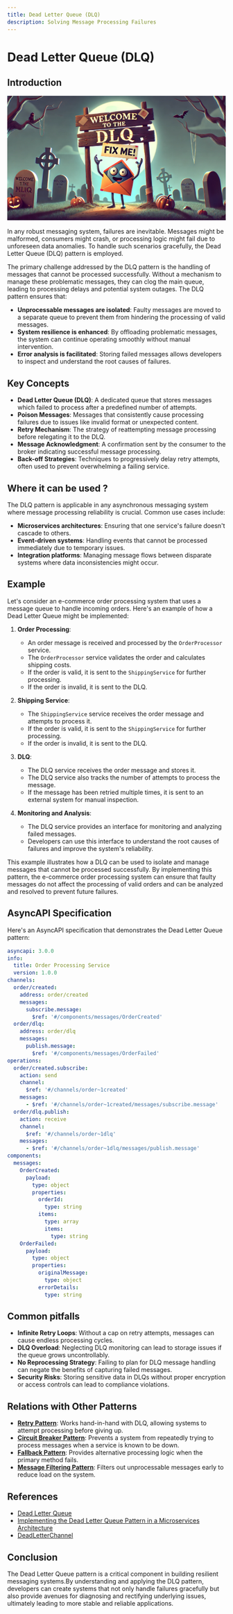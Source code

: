 ```yaml
---
title: Dead Letter Queue (DLQ)
description: Solving Message Processing Failures
---
```


# Dead Letter Queue (DLQ)

## Introduction

![Dead Letter Queue](./dlq.png)


In any robust messaging system, failures are inevitable. Messages might be malformed, consumers might crash, or processing logic might fail due to unforeseen data anomalies. To handle such scenarios gracefully, the Dead Letter Queue (DLQ) pattern is employed.

The primary challenge addressed by the DLQ pattern is the handling of messages that cannot be processed successfully. Without a mechanism to manage these problematic messages, they can clog the main queue, leading to processing delays and potential system outages. The DLQ pattern ensures that:

- **Unprocessable messages are isolated**: Faulty messages are moved to a separate queue to prevent them from hindering the processing of valid messages.
- **System resilience is enhanced**: By offloading problematic messages, the system can continue operating smoothly without manual intervention.
- **Error analysis is facilitated**: Storing failed messages allows developers to inspect and understand the root causes of failures.

## Key Concepts

- **Dead Letter Queue (DLQ)**: A dedicated queue that stores messages which failed to process after a predefined number of attempts.
- **Poison Messages**: Messages that consistently cause processing failures due to issues like invalid format or unexpected content.
- **Retry Mechanism**: The strategy of reattempting message processing before relegating it to the DLQ.
- **Message Acknowledgment**: A confirmation sent by the consumer to the broker indicating successful message processing.
- **Back-off Strategies**: Techniques to progressively delay retry attempts, often used to prevent overwhelming a failing service.

## Where it can be used ?

The DLQ pattern is applicable in any asynchronous messaging system where message processing reliability is crucial. Common use cases include:

- **Microservices architectures**: Ensuring that one service's failure doesn't cascade to others.
- **Event-driven systems**: Handling events that cannot be processed immediately due to temporary issues.
- **Integration platforms**: Managing message flows between disparate systems where data inconsistencies might occur.

## Example

Let's consider an e-commerce order processing system that uses a message queue to handle incoming orders. Here's an example of how a Dead Letter Queue might be implemented:

1. **Order Processing**:

    - An order message is received and processed by the `OrderProcessor` service.
    - The `OrderProcessor` service validates the order and calculates shipping costs.
    - If the order is valid, it is sent to the `ShippingService` for further processing.
    - If the order is invalid, it is sent to the DLQ.

2. **Shipping Service**:

    - The `ShippingService` service receives the order message and attempts to process it.
    - If the order is valid, it is sent to the `ShippingService` for further processing.
    - If the order is invalid, it is sent to the DLQ.

3. **DLQ**:

    - The DLQ service receives the order message and stores it.
    - The DLQ service also tracks the number of attempts to process the message.
    - If the message has been retried multiple times, it is sent to an external system for manual inspection.

4. **Monitoring and Analysis**:

    - The DLQ service provides an interface for monitoring and analyzing failed messages.
    - Developers can use this interface to understand the root causes of failures and improve the system's reliability.

This example illustrates how a DLQ can be used to isolate and manage messages that cannot be processed successfully. By implementing this pattern, the e-commerce order processing system can ensure that faulty messages do not affect the processing of valid orders and can be analyzed and resolved to prevent future failures.


## AsyncAPI Specification

Here's an AsyncAPI specification that demonstrates the Dead Letter Queue pattern:

```yaml
asyncapi: 3.0.0
info:
  title: Order Processing Service
  version: 1.0.0
channels:
  order/created:
    address: order/created
    messages:
      subscribe.message:
        $ref: '#/components/messages/OrderCreated'
  order/dlq:
    address: order/dlq
    messages:
      publish.message:
        $ref: '#/components/messages/OrderFailed'
operations:
  order/created.subscribe:
    action: send
    channel:
      $ref: '#/channels/order~1created'
    messages:
      - $ref: '#/channels/order~1created/messages/subscribe.message'
  order/dlq.publish:
    action: receive
    channel:
      $ref: '#/channels/order~1dlq'
    messages:
      - $ref: '#/channels/order~1dlq/messages/publish.message'
components:
  messages:
    OrderCreated:
      payload:
        type: object
        properties:
          orderId:
            type: string
          items:
            type: array
            items:
              type: string
    OrderFailed:
      payload:
        type: object
        properties:
          originalMessage:
            type: object
          errorDetails:
            type: string
```

## Common pitfalls

- **Infinite Retry Loops**: Without a cap on retry attempts, messages can cause endless processing cycles.
- **DLQ Overload**: Neglecting DLQ monitoring can lead to storage issues if the queue grows uncontrollably.
- **No Reprocessing Strategy**: Failing to plan for DLQ message handling can negate the benefits of capturing failed messages.
- **Security Risks**: Storing sensitive data in DLQs without proper encryption or access controls can lead to compliance violations.


## Relations with Other Patterns

- **[Retry Pattern](https://learn.microsoft.com/en-us/azure/architecture/patterns/retry)**: Works hand-in-hand with DLQ, allowing systems to attempt processing before giving up.
- **[Circuit Breaker Pattern](https://learn.microsoft.com/en-us/azure/architecture/patterns/circuit-breaker)**: Prevents a system from repeatedly trying to process messages when a service is known to be down.
- **[Fallback Pattern](https://www.codecentric.de/wissens-hub/blog/resilience-design-patterns-retry-fallback-timeout-circuit-breaker)**: Provides alternative processing logic when the primary method fails.
- **[Message Filtering Pattern](https://www.enterpriseintegrationpatterns.com/patterns/messaging/Filter.html)**: Filters out unprocessable messages early to reduce load on the system.


## References

- [Dead Letter Queue](https://en.wikipedia.org/wiki/Dead-letter_queue)
- [Implementing the Dead Letter Queue Pattern in a Microservices Architecture](https://www.ibm.com/docs/en/power8?topic=systems-implementing-dead-letter-queue-pattern-microservices-architecture)
- [DeadLetterChannel](https://www.enterpriseintegrationpatterns.com/patterns/messaging/DeadLetterChannel.html)


## Conclusion

The Dead Letter Queue pattern is a critical component in building resilient messaging systems.By understanding and applying the DLQ pattern, developers can create systems that not only handle failures gracefully but also provide avenues for diagnosing and rectifying underlying issues, ultimately leading to more stable and reliable applications.